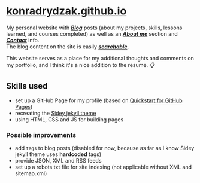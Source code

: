 # [konradrydzak.github.io](https://konradrydzak.github.io/)

My personal website with [***Blog***](https://konradrydzak.github.io/) posts (about my projects, skills, lessons learned, and courses completed) as well as an [***About me***](https://konradrydzak.github.io/about) section and [***Contact***](https://konradrydzak.github.io/contact) info.  
The blog content on the site is easily [***searchable***](https://konradrydzak.github.io/search).  

This website serves as a place for my additional thoughts and comments on my portfolio, and I think it's a nice addition to the resume. 📋

## Skills used

- set up a GitHub Page for my profile (based on [Quickstart for GitHub Pages](https://docs.github.com/en/pages/quickstart))
- recreating the [Sidey jekyll theme](https://github.com/ronv/sidey)
- using HTML, CSS and JS for building pages

### Possible improvements

- add `tags` to blog posts (disabled for now, because as far as I know Sidey jekyll theme uses **hardcoded** tags)
- provide JSON, XML and RSS feeds
- set up a robots.txt file for site indexing (not applicable without XML and sitemap.xml)
